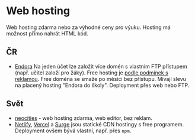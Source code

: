 # Web hosting
Web hosting zdarma nebo za výhodné ceny pro výuku. Hosting má možnost přímo nahrát HTML kód.

## ČR

* [Endora](https://www.endora.cz/) Na jeden účet lze založit více domén s vlastním FTP přístupem (např. učitel založí pro žáky). Free hosting je [podle podmínek s reklamou](https://www.endora.cz/podpora/podminky-pouziti). Free doména se smaže po měsíci bez přístupu. Mívají slevu na placený hosting "Endora do školy". Deployment přes web nebo FTP.

## Svět

* [neocities](https://neocities.org/) - web hosting zdarma, web editor, bez reklam.
* [Netlify](https://www.netlify.com/), [Vercel](https://vercel.com/) a [Surge](https://surge.sh/) jsou statické CDN hostingy s free programem. Deployment ovšem bývá vlastní, např. přes `npm`.
